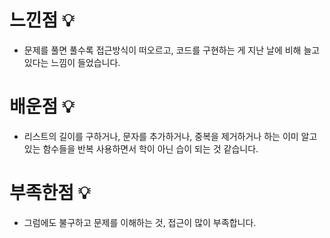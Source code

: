 # 느낀점 💡

- 문제를 풀면 풀수록 접근방식이 떠오르고, 코드를 구현하는 게 지난 날에 비해 늘고 있다는 느낌이 들었습니다.

# 배운점 💡

- 리스트의 길이를 구하거나, 문자를 추가하거나, 중복을 제거하거나 하는 이미 알고 있는 함수들을 반복 사용하면서
  학이 아닌 습이 되는 것 같습니다.

# 부족한점 💡

- 그럼에도 불구하고 문제를 이해하는 것, 접근이 많이 부족합니다.
